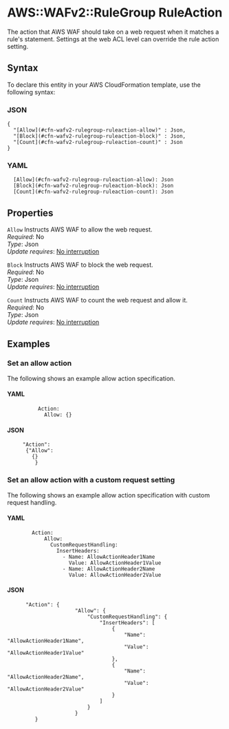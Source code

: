 # AWS::WAFv2::RuleGroup RuleAction<a name="aws-properties-wafv2-rulegroup-ruleaction"></a>

The action that AWS WAF should take on a web request when it matches a rule's statement\. Settings at the web ACL level can override the rule action setting\. 

## Syntax<a name="aws-properties-wafv2-rulegroup-ruleaction-syntax"></a>

To declare this entity in your AWS CloudFormation template, use the following syntax:

### JSON<a name="aws-properties-wafv2-rulegroup-ruleaction-syntax.json"></a>

```
{
  "[Allow](#cfn-wafv2-rulegroup-ruleaction-allow)" : Json,
  "[Block](#cfn-wafv2-rulegroup-ruleaction-block)" : Json,
  "[Count](#cfn-wafv2-rulegroup-ruleaction-count)" : Json
}
```

### YAML<a name="aws-properties-wafv2-rulegroup-ruleaction-syntax.yaml"></a>

```
  [Allow](#cfn-wafv2-rulegroup-ruleaction-allow): Json
  [Block](#cfn-wafv2-rulegroup-ruleaction-block): Json
  [Count](#cfn-wafv2-rulegroup-ruleaction-count): Json
```

## Properties<a name="aws-properties-wafv2-rulegroup-ruleaction-properties"></a>

`Allow`  <a name="cfn-wafv2-rulegroup-ruleaction-allow"></a>
Instructs AWS WAF to allow the web request\.  
*Required*: No  
*Type*: Json  
*Update requires*: [No interruption](https://docs.aws.amazon.com/AWSCloudFormation/latest/UserGuide/using-cfn-updating-stacks-update-behaviors.html#update-no-interrupt)

`Block`  <a name="cfn-wafv2-rulegroup-ruleaction-block"></a>
Instructs AWS WAF to block the web request\.  
*Required*: No  
*Type*: Json  
*Update requires*: [No interruption](https://docs.aws.amazon.com/AWSCloudFormation/latest/UserGuide/using-cfn-updating-stacks-update-behaviors.html#update-no-interrupt)

`Count`  <a name="cfn-wafv2-rulegroup-ruleaction-count"></a>
Instructs AWS WAF to count the web request and allow it\.  
*Required*: No  
*Type*: Json  
*Update requires*: [No interruption](https://docs.aws.amazon.com/AWSCloudFormation/latest/UserGuide/using-cfn-updating-stacks-update-behaviors.html#update-no-interrupt)

## Examples<a name="aws-properties-wafv2-rulegroup-ruleaction--examples"></a>



### Set an allow action<a name="aws-properties-wafv2-rulegroup-ruleaction--examples--Set_an_allow_action_"></a>

The following shows an example allow action specification\. 

#### YAML<a name="aws-properties-wafv2-rulegroup-ruleaction--examples--Set_an_allow_action_--yaml"></a>

```
          Action:
            Allow: {}
```

#### JSON<a name="aws-properties-wafv2-rulegroup-ruleaction--examples--Set_an_allow_action_--json"></a>

```
     "Action": 
      {"Allow": 
        {}
         }
```

### Set an allow action with a custom request setting<a name="aws-properties-wafv2-rulegroup-ruleaction--examples--Set_an_allow_action_with_a_custom_request_setting"></a>

The following shows an example allow action specification with custom request handling\. 

#### YAML<a name="aws-properties-wafv2-rulegroup-ruleaction--examples--Set_an_allow_action_with_a_custom_request_setting--yaml"></a>

```
        Action:
            Allow:
              CustomRequestHandling:
                InsertHeaders:
                  - Name: AllowActionHeader1Name
                    Value: AllowActionHeader1Value
                  - Name: AllowActionHeader2Name
                    Value: AllowActionHeader2Value
```

#### JSON<a name="aws-properties-wafv2-rulegroup-ruleaction--examples--Set_an_allow_action_with_a_custom_request_setting--json"></a>

```
      "Action": {
                      "Allow": {
                          "CustomRequestHandling": {
                              "InsertHeaders": [
                                  {
                                      "Name": "AllowActionHeader1Name",
                                      "Value": "AllowActionHeader1Value"
                                  },
                                  {
                                      "Name": "AllowActionHeader2Name",
                                      "Value": "AllowActionHeader2Value"
                                  }
                              ]
                          }
                      }
         }
```